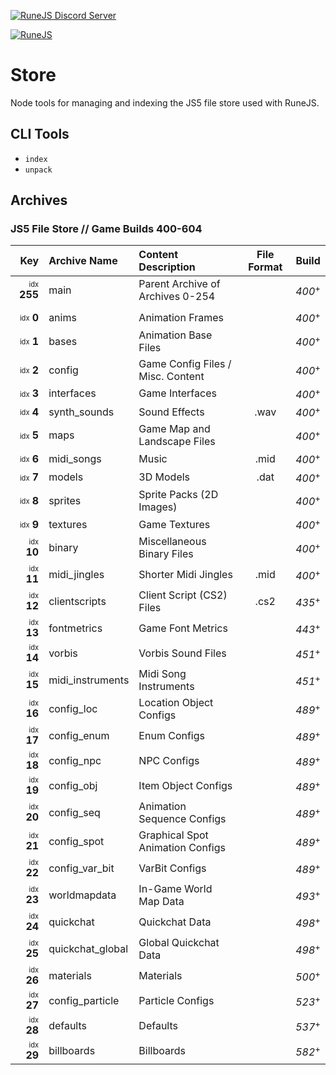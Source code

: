 [![RuneJS Discord Server](https://img.shields.io/discord/678751302297059336?label=RuneJS%20Discord&logo=discord)](https://discord.gg/5P74nSh)

[![RuneJS](https://i.imgur.com/QSXNzwC.png)](https://github.com/runejs/)

# Store

Node tools for managing and indexing the JS5 file store used with RuneJS.

## CLI Tools

- `index`
- `unpack`

## Archives

### JS5 File Store // Game Builds 400-604

|                               Key | Archive Name     | Content Description               | File Format |       Build       |
|----------------------------------:|:-----------------|:----------------------------------|:-----------:|:-----------------:|
| <sub><sup>idx</sup></sub> **255** | main             | Parent Archive of Archives 0-254  |             | _400_<sup>+</sup> |
|                                   |                  |                                   |             |                   |
|   <sub><sup>idx</sup></sub> **0** | anims            | Animation Frames                  |             | _400_<sup>+</sup> |
|   <sub><sup>idx</sup></sub> **1** | bases            | Animation Base Files              |             | _400_<sup>+</sup> |
|   <sub><sup>idx</sup></sub> **2** | config           | Game Config Files / Misc. Content |             | _400_<sup>+</sup> |
|   <sub><sup>idx</sup></sub> **3** | interfaces       | Game Interfaces                   |             | _400_<sup>+</sup> |
|   <sub><sup>idx</sup></sub> **4** | synth_sounds     | Sound Effects                     |    .wav     | _400_<sup>+</sup> |
|   <sub><sup>idx</sup></sub> **5** | maps             | Game Map and Landscape Files      |             | _400_<sup>+</sup> |
|   <sub><sup>idx</sup></sub> **6** | midi_songs       | Music                             |    .mid     | _400_<sup>+</sup> |
|   <sub><sup>idx</sup></sub> **7** | models           | 3D Models                         |    .dat     | _400_<sup>+</sup> |
|   <sub><sup>idx</sup></sub> **8** | sprites          | Sprite Packs (2D Images)          |             | _400_<sup>+</sup> |
|   <sub><sup>idx</sup></sub> **9** | textures         | Game Textures                     |             | _400_<sup>+</sup> |
|  <sub><sup>idx</sup></sub> **10** | binary           | Miscellaneous Binary Files        |             | _400_<sup>+</sup> |
|  <sub><sup>idx</sup></sub> **11** | midi_jingles     | Shorter Midi Jingles              |    .mid     | _400_<sup>+</sup> |
|  <sub><sup>idx</sup></sub> **12** | clientscripts    | Client Script (CS2) Files         |    .cs2     | _435_<sup>+</sup> |
|  <sub><sup>idx</sup></sub> **13** | fontmetrics      | Game Font Metrics                 |             | _443_<sup>+</sup> |
|  <sub><sup>idx</sup></sub> **14** | vorbis           | Vorbis Sound Files                |             | _451_<sup>+</sup> |
|  <sub><sup>idx</sup></sub> **15** | midi_instruments | Midi Song Instruments             |             | _451_<sup>+</sup> |
|  <sub><sup>idx</sup></sub> **16** | config_loc       | Location Object Configs           |             | _489_<sup>+</sup> |
|  <sub><sup>idx</sup></sub> **17** | config_enum      | Enum Configs                      |             | _489_<sup>+</sup> |
|  <sub><sup>idx</sup></sub> **18** | config_npc       | NPC Configs                       |             | _489_<sup>+</sup> |
|  <sub><sup>idx</sup></sub> **19** | config_obj       | Item Object Configs               |             | _489_<sup>+</sup> |
|  <sub><sup>idx</sup></sub> **20** | config_seq       | Animation Sequence Configs        |             | _489_<sup>+</sup> |
|  <sub><sup>idx</sup></sub> **21** | config_spot      | Graphical Spot Animation Configs  |             | _489_<sup>+</sup> |
|  <sub><sup>idx</sup></sub> **22** | config_var_bit   | VarBit Configs                    |             | _489_<sup>+</sup> |
|  <sub><sup>idx</sup></sub> **23** | worldmapdata     | In-Game World Map Data            |             | _493_<sup>+</sup> |
|  <sub><sup>idx</sup></sub> **24** | quickchat        | Quickchat Data                    |             | _498_<sup>+</sup> |
|  <sub><sup>idx</sup></sub> **25** | quickchat_global | Global Quickchat Data             |             | _498_<sup>+</sup> |
|  <sub><sup>idx</sup></sub> **26** | materials        | Materials                         |             | _500_<sup>+</sup> |
|  <sub><sup>idx</sup></sub> **27** | config_particle  | Particle Configs                  |             | _523_<sup>+</sup> |
|  <sub><sup>idx</sup></sub> **28** | defaults         | Defaults                          |             | _537_<sup>+</sup> |
|  <sub><sup>idx</sup></sub> **29** | billboards       | Billboards                        |             | _582_<sup>+</sup> |

